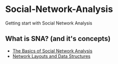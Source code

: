 # Social-Network-Analysis
Getting start with Social Network Analysis

## What is SNA? (and it's concepts)
 * [The Basics of Social Network Analysis](https://modu.ssri.duke.edu/module/social-network-lab-r-beginners/basics-social-network-analysis)
 * [Network Layouts and Data Structures](https://modu.ssri.duke.edu/module/social-network-lab-r-beginners/network-layouts-and-data-structures)
